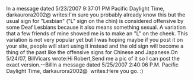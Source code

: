 In a message dated 5/23/2007 9:37:01 PM Pacific 
							Daylight Time, darkaurora2002@ writes:I'm sure you probably already know this but the 
							usual sign for "Lesbian" ("L" sign on the chin) is 
							considered offensive by some Deaf Lesbians because 
							it also means something sexual. A variation that a 
							few friends of mine showed me is to make an "L" on 
							the cheek. This variation is not very popular yet 
							but I was hoping maybe if you post it on your site, 
							people will start using it instead and the old sign 
							will become a thing of the past like the offensive 
							signs for Chinese and Japanese.On 5/24/07, BillVicars wrote:Hi Robert,Send me a pic of it so I can post the 
										exact version.--BillIn a message dated 5/25/2007 2:40:06 P.M. Pacific Daylight Time, 
											darkaurora2002@  writes:Here you go. :)